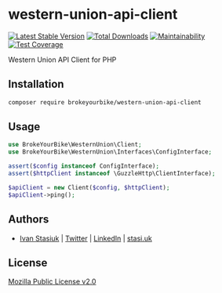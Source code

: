 # western-union-api-client

[![Latest Stable Version](https://img.shields.io/github/v/release/brokeyourbike/western-union-api-client-php)](https://github.com/brokeyourbike/western-union-api-client-php/releases)
[![Total Downloads](https://poser.pugx.org/brokeyourbike/western-union-api-client/downloads)](https://packagist.org/packages/brokeyourbike/western-union-api-client)
[![Maintainability](https://api.codeclimate.com/v1/badges/54e09f48f684cd91a447/maintainability)](https://codeclimate.com/github/brokeyourbike/western-union-api-client-php/maintainability)
[![Test Coverage](https://api.codeclimate.com/v1/badges/54e09f48f684cd91a447/test_coverage)](https://codeclimate.com/github/brokeyourbike/western-union-api-client-php/test_coverage)

Western Union API Client for PHP

## Installation

```bash
composer require brokeyourbike/western-union-api-client
```

## Usage

```php
use BrokeYourBike\WesternUnion\Client;
use BrokeYourBike\WesternUnion\Interfaces\ConfigInterface;

assert($config instanceof ConfigInterface);
assert($httpClient instanceof \GuzzleHttp\ClientInterface);

$apiClient = new Client($config, $httpClient);
$apiClient->ping();
```

## Authors
- [Ivan Stasiuk](https://github.com/brokeyourbike) | [Twitter](https://twitter.com/brokeyourbike) | [LinkedIn](https://www.linkedin.com/in/brokeyourbike) | [stasi.uk](https://stasi.uk)

## License
[Mozilla Public License v2.0](https://github.com/brokeyourbike/western-union-api-client-php/blob/main/LICENSE)
